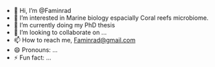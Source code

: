 - 👋 Hi, I’m @Faminrad
- 👀 I’m interested in Marine biology espacially Coral reefs microbiome.
- 🌱 I’m currently doing my PhD thesis 
- 💞️ I’m looking to collaborate on ...
- 📫 How to reach me, Faminrad@gmail.com
- 😄 Pronouns: ...
- ⚡ Fun fact: ...

<!---
Faminrad/Faminrad is a ✨ special ✨ repository because its `README.md` (this file) appears on your GitHub profile.
You can click the Preview link to take a look at your changes.
--->
